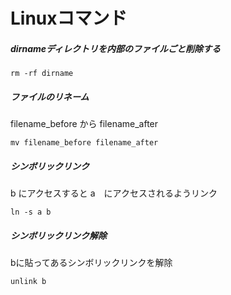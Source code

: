 # Linuxコマンド


##### dirnameディレクトリを内部のファイルごと削除する
```
rm -rf dirname
```

##### ファイルのリネーム
filename_before から filename_after
```
mv filename_before filename_after
```


##### シンボリックリンク
b  にアクセスすると  a　にアクセスされるようリンク
```
ln -s a b
```

##### シンボリックリンク解除
bに貼ってあるシンボリックリンクを解除
```
unlink b
```
